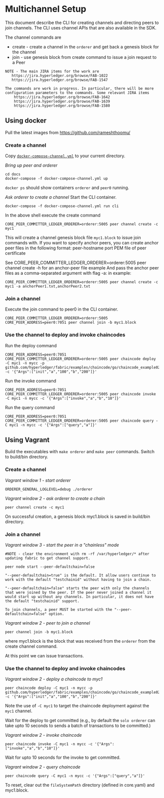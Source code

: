 # Multichannel Setup

This document describe the CLI for creating channels and directing peers to join channels. The CLI uses channel APIs that are also available in the SDK.

The channel commands are
* create - create a channel in the `orderer` and get back a genesis block for the channel
* join - use genesis block from create command to issue a join request to a Peer

```
NOTE - The main JIRA items for the work are
   https://jira.hyperledger.org/browse/FAB-1022
   https://jira.hyperledger.org/browse/FAB-1547

The commands are work in progress. In particular, there will be more configuration parameters to the commands. Some relevant JIRA items
    https://jira.hyperledger.org/browse/FAB-1642
    https://jira.hyperledger.org/browse/FAB-1639
    https://jira.hyperledger.org/browse/FAB-1580
```

## Using docker
Pull the latest images from https://github.com/rameshthoomu/

### Create a channel
Copy [`docker-compose-channel.yml`](docker-compose-channel.yml) to your current directory.

_Bring up peer and orderer_
```
cd docs
docker-compose -f docker-compose-channel.yml up
```

`docker ps` should show containers `orderer` and `peer0` running.

_Ask orderer to create a channel_
Start the CLI container.
```
docker-compose -f docker-compose-channel.yml run cli
```
In the above shell execute the create command
```
CORE_PEER_COMMITTER_LEDGER_ORDERER=orderer:5005 peer channel create -c myc1
```

This will create a channel genesis block file `myc1.block` to issue join commands with.
If you want to specify anchor peers, you can create anchor peer files in the following format:
peer-hostname
port
PEM file of peer certificate

See CORE_PEER_COMMITTER_LEDGER_ORDERER=orderer:5005 peer channel create -h for an anchor-peer file example
And pass the anchor peer files as a comma-separated argument with flag -a: in example:
```
CORE_PEER_COMMITTER_LEDGER_ORDERER=orderer:5005 peer channel create -c myc1 -a anchorPeer1.txt,anchorPeer2.txt
```

### Join a channel
Execute the join command to peer0 in the CLI container.

```
CORE_PEER_COMMITTER_LEDGER_ORDERER=orderer:5005 CORE_PEER_ADDRESS=peer0:7051 peer channel join -b myc1.block
```

### Use the channel to deploy and invoke chaincodes
Run the deploy command
```
CORE_PEER_ADDRESS=peer0:7051 CORE_PEER_COMMITTER_LEDGER_ORDERER=orderer:5005 peer chaincode deploy -C myc1 -n mycc -p github.com/hyperledger/fabric/examples/chaincode/go/chaincode_example02 -c '{"Args":["init","a","100","b","200"]}'
```

Run the invoke command
```
CORE_PEER_ADDRESS=peer0:7051 CORE_PEER_COMMITTER_LEDGER_ORDERER=orderer:5005 peer chaincode invoke -C myc1 -n mycc -c '{"Args":["invoke","a","b","10"]}'
```

Run the query command
```
CORE_PEER_ADDRESS=peer0:7051 CORE_PEER_COMMITTER_LEDGER_ORDERER=orderer:5005 peer chaincode query -C myc1 -n mycc -c '{"Args":["query","a"]}'
```

## Using Vagrant
Build the executables with `make orderer` and `make peer` commands. Switch to build/bin directory.

### Create a channel
_Vagrant window 1 - start orderer_

```
ORDERER_GENERAL_LOGLEVEL=debug ./orderer
```
_Vagrant window 2 - ask orderer to create a chain_

```
peer channel create -c myc1
```

On successful creation, a genesis block myc1.block is saved in build/bin directory.

### Join a channel
_Vagrant window 3 - start the peer in a "chainless" mode_

```
#NOTE - clear the environment with rm -rf /var/hyperledger/* after updating fabric to get channel support.

peer node start --peer-defaultchain=false
```

```
"--peer-defaultchain=true" is the default. It allow users continue to work with the default "testchainid" without having to join a chain.

"--peer-defaultchain=false" starts the peer with only the channels that were joined by the peer. If the peer never joined a channel it would start up without any channels. In particular, it does not have the default "testchainid" support.

To join channels, a peer MUST be started with the "--peer-defaultchain=false" option.
```
_Vagrant window 2 - peer to join a channel_

```
peer channel join -b myc1.block
```

where myc1.block is the block that was received from the `orderer` from the create channel command.

At this point we can issue transactions.
### Use the channel to deploy and invoke chaincodes
_Vagrant window 2 - deploy a chaincode to myc1_

```
peer chaincode deploy -C myc1 -n mycc -p github.com/hyperledger/fabric/examples/chaincode/go/chaincode_example02 -c '{"Args":["init","a","100","b","200"]}'
```

Note the use of `-C myc1` to target the chaincode deployment against the `myc1` channel.

Wait for the deploy to get committed (e.g., by default the `solo orderer` can take upto 10 seconds to sends a batch of transactions to be committed.)

_Vagrant window 2 - invoke chaincode_

```
peer chaincode invoke -C myc1 -n mycc -c '{"Args":["invoke","a","b","10"]}'
```

Wait for upto 10 seconds for the invoke to get committed.

_Vagrant window 2 - query chaincode_

```
peer chaincode query -C myc1 -n mycc -c '{"Args":["query","a"]}'
```

To reset, clear out the `fileSystemPath` directory (defined in core.yaml) and myc1.block.
